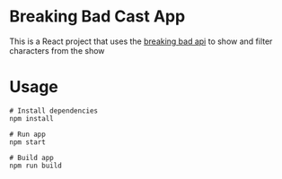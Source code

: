 # Breaking Bad Cast App
This is a React project that uses the [breaking bad api](https://breakingbadapi.com/documentation) to show and filter characters from the show

# Usage

```
# Install dependencies
npm install
```

```
# Run app
npm start
```

```
# Build app
npm run build
```
